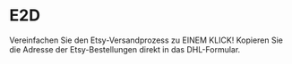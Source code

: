 # E2D
Vereinfachen Sie den Etsy-Versandprozess zu EINEM KLICK! Kopieren Sie die Adresse der Etsy-Bestellungen direkt in das DHL-Formular.
